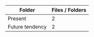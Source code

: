| Folder          |   Files / Folders |
|-----------------|-------------------|
| Present         |                 2 |
| Future tendency |                 2 |
